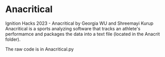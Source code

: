 # Anacritical
Ignition Hacks 2023 - Anacritical by Georgia WU and Shreemayi Kurup
Anacritical is a sports analyzing software that tracks an athlete's performamce and packages the data into a text file (located in the Anacrit folder).

The raw code is in Anacritical.py


